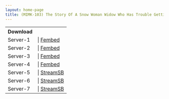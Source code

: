 ```yaml
---
layout: home-page
title: (MIMK-103) The Story Of A Snow Woman Widow Who Has Trouble Getting Along With Others And The Cursed Ring Over 20000 Copies Sold! A Live-Action Adaptation Of The Popular Ghost Sex Manga!
---
```


<table><tbody>
<tr>
<th>Download</th>
</tr>
<tr>
<td>Server-1</td>
<td>| <a href="https://javhdfree.icu/f/2enz0u2xwpx-7dw" target="_blank">Fembed</a></td>
</tr>
<tr>
<td>Server-2</td>
<td>| <a href="https://watchjavnow.xyz/f/wxjmgsn472d8m56" target="_blank">Fembed</a></td>
</tr>
<tr>
<td>Server-3</td>
<td>| <a href="https://mycloudzz.com/f/k-gzls3kj4r7z05" target="_blank">Fembed</a></td>
</tr>
<tr>
<td>Server-4</td>
<td>| <a href="https://javhdfree.icu/f/48ezpfzrwmdmnzg" target="_blank">Fembed</a></td>
</tr>
<tr>
<td>Server-5</td>
<td>| <a href="https://javside.com/d/llev9mbxvb8h.html" target="_blank">StreamSB</a></td>
</tr>
<tr>
<td>Server-6</td>
<td>| <a href="https://streamsb.net/d/rdnaivrt1m6r.html" target="_blank">StreamSB</a></td>
</tr>
<tr>
<td>Server-7</td>
<td>| <a href="https://sbfull.com/d/esgm8msfqc6t.html" target="_blank">StreamSB</a></td>
</tr>
</tbody></table>
